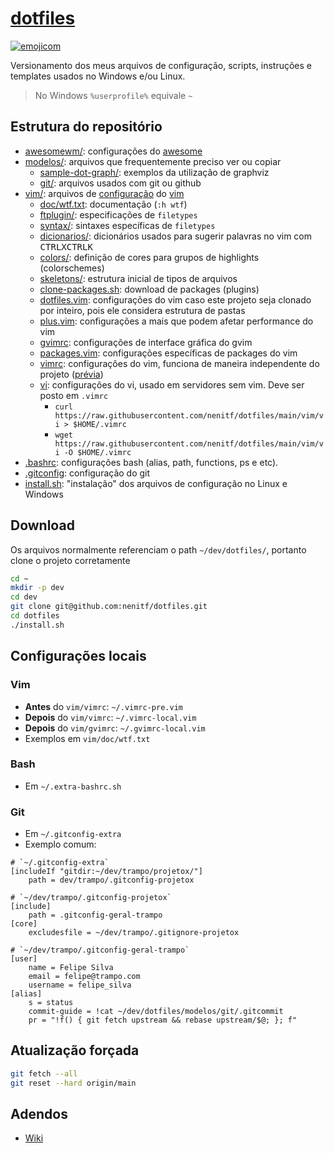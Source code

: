 # [dotfiles](http://d.neni.dev)

[![emojicom](https://img.shields.io/badge/emojicom-%F0%9F%90%9B%20%F0%9F%86%95%20%F0%9F%92%AF%20%F0%9F%91%AE%20%F0%9F%86%98%20%F0%9F%92%A4-%23fff)](http://neni.dev/emojicom)

Versionamento dos meus arquivos de configuração, scripts, instruções e templates usados no Windows e/ou Linux.

> No Windows `%userprofile%` equivale `~`

## Estrutura do repositório

- [awesomewm/](awesomewm/): configurações do [awesome](https://awesomewm.org)
- [modelos/](/modelos): arquivos que frequentemente preciso ver ou copiar
    - [sample-dot-graph/](/modelos/sample-dot-graph): exemplos da utilização de graphviz
    - [git/](/modelos/git): arquivos usados com git ou github
- [vim/](/vim): arquivos de [configuração](http://vim.neni.dev) do [vim](https://www.vim.org/)
    - [doc/wtf.txt](/vim/doc/wtf.txt): documentação (`:h wtf`)
    - [ftplugin/](/vim/ftplugin): especificações de `filetypes`
    - [syntax/](/vim/syntax): sintaxes específicas de `filetypes`
    - [dicionarios/](/vim/dicionarios/): dicionários usados para sugerir palavras no vim com <kbd>CTRL</kbd><kbd>X</kbd><kbd>CTRL</kbd><kbd>K</kbd>
    - [colors/](/vim/colors/): definição de cores para grupos de highlights (colorschemes)
    - [skeletons/](/vim/skeletons/): estrutura inicial de tipos de arquivos
    - [clone-packages.sh](/vim/clone-packages.sh): download de packages (plugins)
    - [dotfiles.vim](/vim/dotfiles.vim): configurações do vim caso este projeto seja clonado por inteiro, pois ele considera estrutura de pastas
    - [plus.vim](/vim/plus.vim): configurações a mais que podem afetar performance do vim
    - [gvimrc](/gvim/gvimrc): configurações de interface gráfica do gvim
    - [packages.vim](/vim/packages.vim): configurações específicas de packages do vim
    - [vimrc](/vim/vimrc): configurações do vim, funciona de maneira independente do projeto ([prévia](http://vimrc.neni.dev))
    - [vi](/vim/vi): configurações do vi, usado em servidores sem vim. Deve ser posto em `.vimrc`
        - `curl https://raw.githubusercontent.com/nenitf/dotfiles/main/vim/vi > $HOME/.vimrc`
        - `wget https://raw.githubusercontent.com/nenitf/dotfiles/main/vim/vi -O $HOME/.vimrc`
- [.bashrc](.bashrc): configurações bash (alias, path, functions, ps e etc).
- [.gitconfig](.gitconfig): configuração do git
- [install.sh](install.sh): "instalação" dos arquivos de configuração no Linux e Windows

## Download

Os arquivos normalmente referenciam o path `~/dev/dotfiles/`, portanto clone o projeto corretamente

```bash
cd ~
mkdir -p dev
cd dev
git clone git@github.com:nenitf/dotfiles.git
cd dotfiles
./install.sh
```

## Configurações locais

### Vim

- **Antes** do `vim/vimrc`: `~/.vimrc-pre.vim`
- **Depois** do `vim/vimrc`: `~/.vimrc-local.vim`
- **Depois** do `vim/gvimrc`: `~/.gvimrc-local.vim`
- Exemplos em `vim/doc/wtf.txt`

### Bash

- Em `~/.extra-bashrc.sh`

### Git

- Em `~/.gitconfig-extra`
- Exemplo comum:

```gitconfig
# `~/.gitconfig-extra`
[includeIf "gitdir:~/dev/trampo/projetox/"]
    path = dev/trampo/.gitconfig-projetox
```

```gitconfig
# `~/dev/trampo/.gitconfig-projetox`
[include]
    path = .gitconfig-geral-trampo
[core]
    excludesfile = ~/dev/trampo/.gitignore-projetox
```

```gitconfig
# `~/dev/trampo/.gitconfig-geral-trampo`
[user]
    name = Felipe Silva
    email = felipe@trampo.com
    username = felipe_silva
[alias]
    s = status
    commit-guide = !cat ~/dev/dotfiles/modelos/git/.gitcommit
    pr = "!f() { git fetch upstream && rebase upstream/$@; }; f"
```

## Atualização forçada

```bash
git fetch --all
git reset --hard origin/main
```

## Adendos

- [Wiki](https://github.com/nenitf/dotfiles/wiki)
